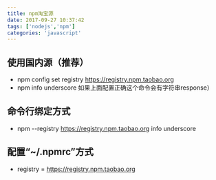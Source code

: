 ```yaml
---
title: npm淘宝源
date: 2017-09-27 10:37:42
tags: ['nodejs','npm']
categories: 'javascript'
---
```

## 使用国内源（推荐）
 * npm config set registry https://registry.npm.taobao.org
 * npm info underscore 如果上面配置正确这个命令会有字符串response）

## 命令行绑定方式
 * npm --registry https://registry.npm.taobao.org info underscore

## 配置“~/.npmrc”方式
 * registry = https://registry.npm.taobao.org